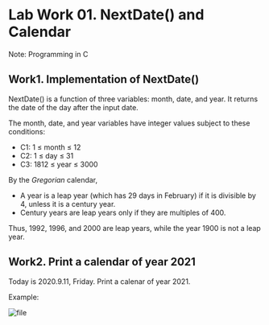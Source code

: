 # Lab Work 01. NextDate() and Calendar

Note: Programming in C
 
## Work1. Implementation of NextDate()

NextDate() is a function of three variables: month, date, and year. It returns the date of the day after the input date. 

The month, date, and year variables have integer values subject to these conditions:
* C1: 1 ≤ month ≤ 12
* C2: 1 ≤ day ≤ 31
* C3: 1812 ≤ year ≤ 3000 

By the *Gregorian* calendar, 
*  A year is a leap year (which has 29 days in February) if it is divisible by 4, unless it is a century year. 
*  Century years are leap years only if they are multiples of 400.
	
Thus, 1992, 1996, and 2000 are leap years, while the year 1900 is not a leap year.

## Work2. Print a calendar of year 2021

Today is 2020.9.11, Friday.
Print a calenar of year 2021.

Example:

![file](/api/users/image?path=8194/images/1599536698401.png)